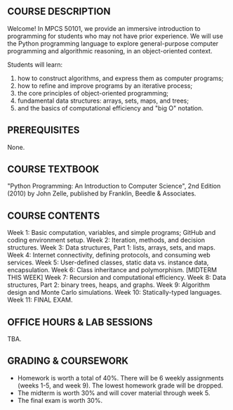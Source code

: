 ## COURSE DESCRIPTION

Welcome! In MPCS 50101, we provide an immersive introduction to programming for students who may not have prior experience. We will use the Python programming language to explore general-purpose computer programming and algorithmic reasoning, in an object-oriented context.

Students will learn:

1. how to construct algorithms, and express them as computer programs;
2. how to refine and improve programs by an iterative process;
3. the core principles of object-oriented programming;
4. fundamental data structures: arrays, sets, maps, and trees;
5. and the basics of computational efficiency and "big O" notation.


## PREREQUISITES
None.

## COURSE TEXTBOOK
"Python Programming: An Introduction to Computer Science", 2nd Edition (2010) by John Zelle, published by Franklin, Beedle & Associates.


## COURSE CONTENTS

Week 1: Basic computation, variables, and simple programs; GitHub and coding environment setup.
Week 2: Iteration, methods, and decision structures.
Week 3: Data structures, Part 1: lists, arrays, sets, and maps.
Week 4: Internet connectivity, defining protocols, and consuming web services.
Week 5: User-defined classes, static data vs. instance data, encapsulation.
Week 6: Class inheritance and polymorphism. [MIDTERM THIS WEEK]
Week 7: Recursion and computational efficiency.
Week 8: Data structures, Part 2: binary trees, heaps, and graphs.
Week 9: Algorithm design and Monte Carlo simulations.
Week 10: Statically-typed languages.
Week 11: FINAL EXAM.

## OFFICE HOURS & LAB SESSIONS

TBA.

## GRADING & COURSEWORK

* Homework is worth a total of 40%.  There will be 6 weekly assignments (weeks 1-5, and week 9).  The lowest homework grade will be dropped.
* The midterm is worth 30% and will cover material through week 5.
* The final exam is worth 30%.


